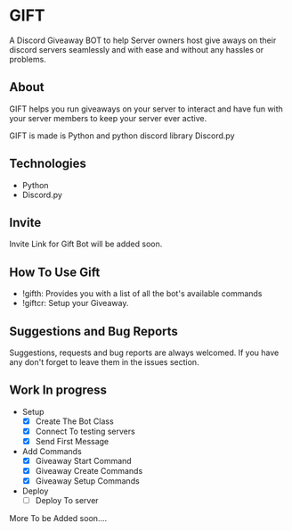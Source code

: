 # GIFT
A Discord Giveaway BOT to help Server owners host give aways on their discord servers seamlessly and with ease and without any hassles or problems.

## About
GIFT helps you run giveaways on your server to interact and have fun with your server members to keep your server ever active.

GIFT is made is Python and python discord library Discord.py

## Technologies
- Python
- Discord.py

## Invite
Invite Link for Gift Bot will be added soon.

## How To Use Gift
- !gifth: Provides you with a list of all the bot's available commands
- !giftcr: Setup your Giveaway.

## Suggestions and Bug Reports
Suggestions, requests and bug reports are always welcomed. If you have any don't forget to leave them in the issues section.

## Work In progress
 - Setup
    * [x] Create The Bot Class
    * [x] Connect To testing servers
    * [x] Send First Message

 - Add Commands
    * [x] Giveaway Start Command
    * [x] Giveaway Create Commands
    * [x] Giveaway Setup Commands

 - Deploy
    * [ ] Deploy To server

 More To be Added soon....



